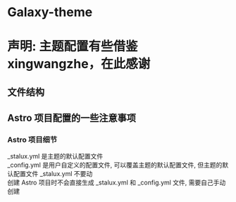 # Galaxy-theme  
# 声明: 主题配置有些借鉴xingwangzhe，在此感谢
## 文件结构  
##  Astro 项目配置的一些注意事项
### Astro 项目细节
_stalux.yml 是主题的默认配置文件  
_config.yml 是用户自定义的配置文件, 可以覆盖主题的默认配置文件, 但主题的默认配置文件 _stalux.yml 不要动  
创建 Astro 项目时不会直接生成 _stalux.yml 和 _config.yml 文件, 需要自己手动创建

